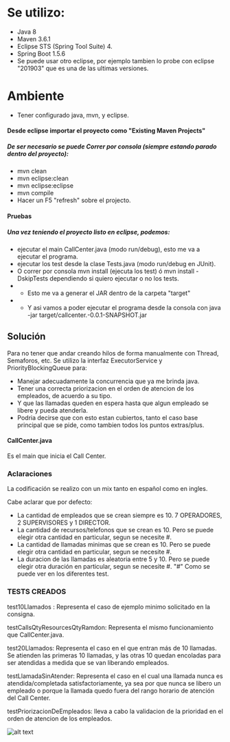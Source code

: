 # Se utilizo:
* Java 8
* Maven 3.6.1
* Eclipse STS (Spring Tool Suite) 4.
* Spring Boot 1.5.6
* Se puede usar otro eclipse, por ejemplo tambien lo probe con eclipse "201903" que es una de las ultimas versiones.

# Ambiente
* Tener configurado java, mvn, y eclipse.

#### Desde eclipse importar el proyecto como "Existing Maven Projects"
##### De ser necesario se puede Correr por consola (siempre estando parado dentro del proyecto):
* mvn clean
* mvn eclipse:clean
* mvn eclipse:eclipse
* mvn compile
* Hacer un F5 "refresh" sobre el projecto.

#### Pruebas
##### Una vez teniendo el proyecto listo en eclipse, podemos:
* ejecutar el main CallCenter.java (modo run/debug), esto me va a ejecutar el programa.
* ejecutar los test desde la clase Tests.java (modo run/debug en JUnit).
* O correr por consola mvn install (ejecuta los test) ó mvn install -DskipTests dependiendo si quiero ejecutar o no los tests.
* * Esto me va a generar el JAR dentro de la carpeta "target"
* * Y asi vamos a poder ejecutar el programa desde la consola con java -jar target/callcenter.-0.0.1-SNAPSHOT.jar


## Solución

Para no tener que andar creando hilos de forma manualmente con Thread, Semaforos, etc. 
Se utilizo la interfaz ExecutorService y PriorityBlockingQueue para:
* Manejar adecuadamente la concurrencia que ya me brinda java.
* Tener una correcta priorizacion en el orden de atencion de los empleados, de acuerdo a su tipo.
* Y que las llamadas queden en espera hasta que algun empleado se libere y pueda atenderla.
* Podria decirse que con esto estan cubiertos, tanto el caso base principal que se pide, como tambien todos los puntos extras/plus.

#### CallCenter.java

Es el main que inicia el Call Center.

### Aclaraciones
La codificación se realizo con un mix tanto en español como en ingles.

Cabe aclarar que por defecto:
* La cantidad de empleados que se crean siempre es 10. 7 OPERADORES, 2 SUPERVISORES y 1 DIRECTOR.
* La cantidad de recursos/telefonos que se crean es 10. Pero se puede elegir otra cantidad en particular, segun se necesite #.
* La cantidad de llamadas minimas que se crean es 10. Pero se puede elegir otra cantidad en particular, segun se necesite  #.
* La duracion de las llamadas es aleatoria entre 5 y 10. Pero se puede elegir otra duración en particular, segun se necesite #.
"#" Como se puede ver en los diferentes test.

### TESTS CREADOS

test10Llamados : Representa el caso de ejemplo minimo solicitado en la consigna.

testCallsQtyResourcesQtyRamdon: Representa el mismo funcionamiento que CallCenter.java.

test20Llamados: Representa el caso en el que entran más de 10 llamadas.
Se atienden las primeras 10 llamadas, y las otras 10 quedan encoladas para ser atendidas a medida que se van liberando empleados.

testLlamadaSinAtender: Representa el caso en el cual una llamada nunca es atendida/completada satisfactoriamente, ya sea por que nunca se libero un empleado o porque la llamada quedo fuera del rango horario de atención del Call Center.

testPriorizacionDeEmpleados: lleva a cabo la validacion de la prioridad en el orden de atencion de los empleados.



![alt text](https://github.com/marcelomr7/callcenter/raw/master/src/main/resources/Class.png)
